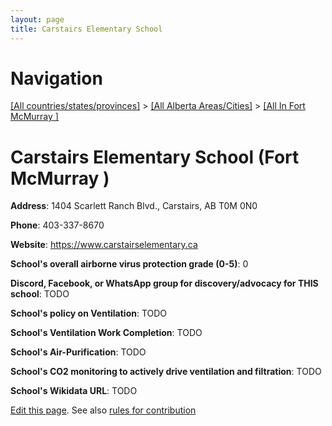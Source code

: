 ```yaml
---
layout: page
title: Carstairs Elementary School
---
```

# Navigation

[[All countries/states/provinces]](../../..) > [[All Alberta Areas/Cities]](../..) > [[All In Fort McMurray ]](..)

# Carstairs Elementary School (Fort McMurray )

**Address**: 1404 Scarlett Ranch Blvd., Carstairs, AB T0M 0N0

**Phone**: 403-337-8670

**Website**: <https://www.carstairselementary.ca>

**School's overall airborne virus protection grade (0-5)**: 0

**Discord, Facebook, or WhatsApp group for discovery/advocacy for THIS school**: TODO

**School's policy on Ventilation**: TODO

**School's Ventilation Work Completion**: TODO

**School's Air-Purification**: TODO

**School's CO2 monitoring to actively drive ventilation and filtration**: TODO

**School's Wikidata URL**: TODO


[Edit this page](https://github.com/ventilate-schools/AB/edit/main/./Fort_McMurray_/Carstairs_Elementary_School.md). See also [rules for contribution](../../../contribution-rules/)